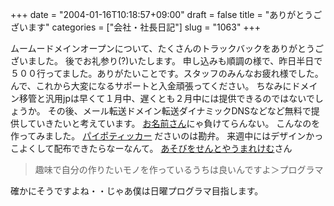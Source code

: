 +++
date = "2004-01-16T10:18:57+09:00"
draft = false
title = "ありがとうございます"
categories = ["会社・社長日記"]
slug = "1063"
+++

ムームードメインオープンについて、たくさんのトラックバックをありがとうございました。
後でお礼参り(?)いたします。
申し込みも順調の様で、昨日半日で５００行ってました。ありがたいことです。スタッフのみんなお疲れ様でした。んで、これから大変になるサポートと入金頑張ってください。
ちなみにドメイン移管と汎用jpは早くて１月中、遅くとも２月中には提供できるのではないでしょうか。
その後、メール転送ドメイン転送ダイナミックDNSなどなど無料で提供していきたいと考えています。
<a href="http://onamae.com">お名前さん</a>にゃ負けてらんない。
こんなのを作ってみました。
<a href="http://www.paipo.cc/user/center.php">パイポティッカー</a>
ださいのは勘弁。
来週中にはデザインかっこよくして配布できたらなーなんて。
<a href="http://app.cocolog-nifty.com/t/trackback/103222">あそびをせんとやうまれけむ</a>さん
<blockquote>趣味で自分の作りたいモノを作っているうちは良いんですよ＞プログラマ</blockquote>
確かにそうですよね・・じゃあ僕は日曜プログラマ目指します。
